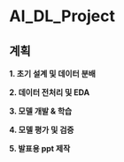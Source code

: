 # AI_DL_Project

## 계획
**1. 초기 설계 및 데이터 분배**

**2. 데이터 전처리 및 EDA**

**3. 모델 개발 & 학습**

**4. 모델 평가 및 검증**

**5. 발표용 ppt 제작**
